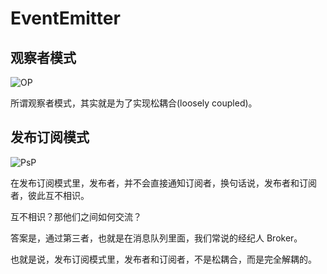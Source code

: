 # EventEmitter

## 观察者模式

![OP](https://pic2.zhimg.com/80/v2-0a7ef7d1a328dc37eadefb29e0ea705d_720w.jpg)

所谓观察者模式，其实就是为了实现松耦合(loosely coupled)。

## 发布订阅模式

![PsP](https://pic2.zhimg.com/80/v2-b6ed65f370a766620718ad4227d5d4e5_720w.jpg)

在发布订阅模式里，发布者，并不会直接通知订阅者，换句话说，发布者和订阅者，彼此互不相识。

互不相识？那他们之间如何交流？

答案是，通过第三者，也就是在消息队列里面，我们常说的经纪人 Broker。

也就是说，发布订阅模式里，发布者和订阅者，不是松耦合，而是完全解耦的。
